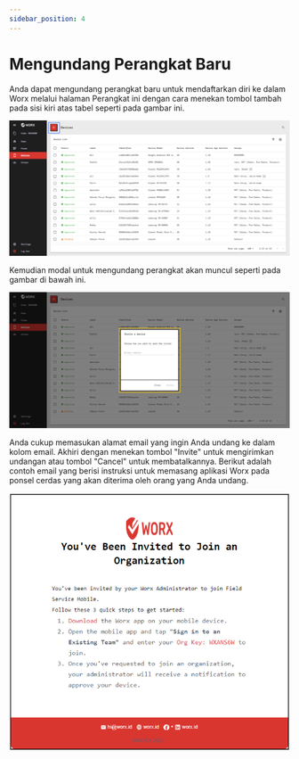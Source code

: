 ```yaml
---
sidebar_position: 4
---
```


# Mengundang Perangkat Baru

Anda dapat mengundang perangkat baru untuk mendaftarkan diri ke dalam Worx melalui halaman Perangkat ini dengan cara menekan tombol tambah pada sisi kiri atas tabel seperti pada gambar ini.

![](/img/screenshots/website-application-usage/devices/inviting-a-new-device/inviting-a-new-device-1.png)

Kemudian modal untuk mengundang perangkat akan muncul seperti pada gambar di bawah ini.

![](/img/screenshots/website-application-usage/devices/inviting-a-new-device/inviting-a-new-device-2.png)

Anda cukup memasukan alamat email yang ingin Anda undang ke dalam kolom email. Akhiri dengan menekan tombol "Invite" untuk mengirimkan undangan atau tombol "Cancel" untuk membatalkannya. Berikut adalah contoh email yang berisi instruksi untuk memasang aplikasi Worx pada ponsel cerdas yang akan diterima oleh orang yang Anda undang.

![](/img/screenshots/website-application-usage/devices/inviting-a-new-device/inviting-a-new-device-3.png#center)
